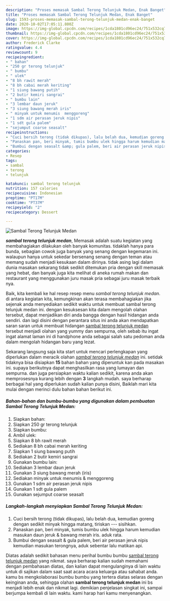 ```yaml
---
description: "Proses memasak Sambal Terong Telunjuk Medan, Enak Banget"
title: "Proses memasak Sambal Terong Telunjuk Medan, Enak Banget"
slug: 1593-proses-memasak-sambal-terong-telunjuk-medan-enak-banget
date: 2020-10-02T17:05:11.800Z
image: https://img-global.cpcdn.com/recipes/1cda1801cd96ec24/751x532cq70/sambal-terong-telunjuk-medan-foto-resep-utama.jpg
thumbnail: https://img-global.cpcdn.com/recipes/1cda1801cd96ec24/751x532cq70/sambal-terong-telunjuk-medan-foto-resep-utama.jpg
cover: https://img-global.cpcdn.com/recipes/1cda1801cd96ec24/751x532cq70/sambal-terong-telunjuk-medan-foto-resep-utama.jpg
author: Frederick Clarke
ratingvalue: 4.4
reviewcount: 9
recipeingredient:
- " bahan"
- "250 gr terong telunjuk"
- " bumbu"
- " ulek"
- "8 bh rawit merah"
- "8 bh cabai merah keriting"
- "1 siung bawang putih"
- "2 butir kemiri sangrai"
- " bumbu lain"
- "3 lembar daun jeruk"
- "3 siung bawang merah iris"
- " minyak untuk menumis  menggoreng"
- "1 sdm air perasan jeruk nipis"
- "1 sdt gula palem"
- "sejumput coarse seasalt"
recipeinstructions:
- "Cuci bersih terong (tidak dikupas), lalu belah dua, kemudian goreng dengan sedikit minyak hingga matang, tiriskan --- sisihkan."
- "Panaskan pan, beri minyak, tumis bumbu ulek hingga harum kemudian masukan daun jeruk &amp; bawang merah iris. aduk rata."
- "Bumbui dengan seasalt &amp; gula palem, beri air perasan jeruk nipis kemudian masukan terongnya, aduk sebentar lalu matikan api."
categories:
- Resep
tags:
- sambal
- terong
- telunjuk

katakunci: sambal terong telunjuk 
nutrition: 157 calories
recipecuisine: Indonesian
preptime: "PT17M"
cooktime: "PT37M"
recipeyield: "2"
recipecategory: Dessert

---
```



![Sambal Terong Telunjuk Medan](https://img-global.cpcdn.com/recipes/1cda1801cd96ec24/751x532cq70/sambal-terong-telunjuk-medan-foto-resep-utama.jpg)

<b><i>sambal terong telunjuk medan</i></b>, Memasak adalah suatu kegiatan yang membahagiakan dilakukan oleh banyak komunitas. tidaklah hanya para bunda, sebagian cowok juga banyak yang senang dengan kegemaran ini. walaupun hanya untuk sekedar bersenang senang dengan teman atau memang sudah menjadi kesukaan dalam dirinya. tidak asing lagi dalam dunia masakan sekarang tidak sedikit ditemukan pria dengan skill memasak yang hebat, dan banyak juga kita melihat di aneka rumah makan dan restaurant yang menggunakan juru masak pria sebagai juru masak terbaik nya.



Baik, kita kembali ke hal resep resep menu <i>sambal terong telunjuk medan</i>. di antara kegiatan kita, kemungkinan akan terasa membahagiakan jika sejenak anda menyediakan sedikit waktu untuk membuat sambal terong telunjuk medan ini. dengan kesuksesan kita dalam mengolah olahan tersebut, dapat menjadikan diri anda bangga dengan hasil hidangan anda sendiri. dan lagi disini dengan perantara situs ini anda akan mendapatkan saran saran untuk membuat hidangan <u>sambal terong telunjuk medan</u> tersebut menjadi olahan yang yummy dan sempurna, oleh sebab itu ingat ingat alamat laman ini di handphone anda sebagai salah satu pedoman anda dalam mengolah hidangan baru yang lezat.


Sekarang langsung saja kita start untuk mencari perlengkapan yang diperlukan dalam meracik olahan <u><i>sambal terong telunjuk medan</i></u> ini. setidak tidaknya bisa disiapkan <b>15</b> bahan bahan yang diperuntuk kan pada masakan ini. supaya berikutnya dapat menghasilkan rasa yang lumayan dan sempurna. dan juga persiapkan waktu kalian sedikit, karena anda akan memprosesnya kurang lebih dengan <b>3</b> langkah mudah. saya berharap berbagai hal yang diperlukan sudah kalian punya disini, Baiklah mari kita mulai dengan merinci dulu bahan bahan berikut ini.

<!--inarticleads1-->

##### Bahan-bahan dan bumbu-bumbu yang digunakan dalam pembuatan Sambal Terong Telunjuk Medan:

1. Siapkan  bahan:
1. Siapkan 250 gr terong telunjuk
1. Siapkan  bumbu:
1. Ambil  ulek:
1. Siapkan 8 bh rawit merah
1. Sediakan 8 bh cabai merah keriting
1. Siapkan 1 siung bawang putih
1. Sediakan 2 butir kemiri sangrai
1. Gunakan  bumbu lain:
1. Sediakan 3 lembar daun jeruk
1. Gunakan 3 siung bawang merah (iris)
1. Sediakan  minyak untuk menumis &amp; menggoreng
1. Gunakan 1 sdm air perasan jeruk nipis
1. Gunakan 1 sdt gula palem
1. Gunakan sejumput coarse seasalt




<!--inarticleads2-->

##### Langkah-langkah menyiapkan Sambal Terong Telunjuk Medan:

1. Cuci bersih terong (tidak dikupas), lalu belah dua, kemudian goreng dengan sedikit minyak hingga matang, tiriskan --- sisihkan.
1. Panaskan pan, beri minyak, tumis bumbu ulek hingga harum kemudian masukan daun jeruk &amp; bawang merah iris. aduk rata.
1. Bumbui dengan seasalt &amp; gula palem, beri air perasan jeruk nipis kemudian masukan terongnya, aduk sebentar lalu matikan api.




Diatas adalah sedikit bahasan menu perihal bumbu bumbu <u>sambal terong telunjuk medan</u> yang nikmat. saya berharap kalian sudah memahami dengan pembahasan diatas, dan kalian dapat mengulanginya di lain waktu untuk di sajikan dalam saat saat acara acara keluarga atau sahabat anda. kamu bs mengkolaborasi bumbu bumbu yang tertera diatas selaras dengan keinginan anda, sehingga olahan <b>sambal terong telunjuk medan</b> ini bs menjadi lebih enak dan nikmat lagi. demikian penjelasan singkat ini, sampai berjumpa kembali di lain waktu. kami harap hari kamu menyenangkan.
